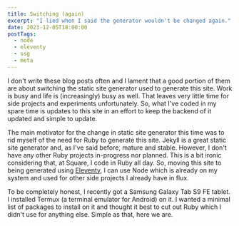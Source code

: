 ```yaml
---
title: Switching (again)
excerpt: "I lied when I said the generator wouldn't be changed again."
date: 2023-12-05T18:00:00
postTags:
  - node
  - eleventy
  - ssg
  - meta
---
```

I don't write these blog posts often and I lament that a good portion of them
are about switching the static site generator used to generate this site. Work
is busy and life is (increasingly) busy as well. That leaves very little time
for side projects and experiments unfortunately. So, what I've coded in my spare
time is updates to this site in an effort to keep the backend of it updated and
simple to update.

The main motivator for the change in static site generator this time was to rid
myself of the need for Ruby to generate this site. Jekyll is a great static site
generator and, as I've said before, mature and stable. However, I don't have any
other Ruby projects in-progress nor planned. This is a bit ironic considering
that, at Square, I code in Ruby all day. So, moving this site to being generated
using [Eleventy](https://www.11ty.dev/), I can use Node which is already on my
system and used for other side projects I already have in flux.

To be completely honest, I recently got a Samsung Galaxy Tab S9 FE tablet. I
installed Termux (a terminal emulator for Android) on it. I wanted a minimal
list of packages to install on it and thought it best to cut out Ruby which
I didn't use for anything else. Simple as that, here we are.
